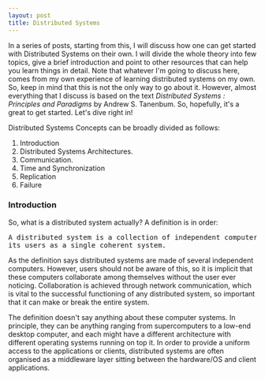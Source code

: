 ```yaml
---
layout: post
title: Distributed Systems
---
```

In a series of posts, starting from this, I will discuss how one can get started
with Distributed Systems on their own. I will divide the whole theory into few
topics, give a brief introduction and point to other resources that can help 
you learn things in detail. Note that whatever I'm going to discuss here, 
comes from my own experience of learning distributed systems on my own. So, 
keep in mind that this is not the only way to go about it. However, almost
everything that I discuss is based on the text _Distributed Systems : 
Principles and Paradigms_ by Andrew S. Tanenbum. So, hopefully, it's a great to
get started. Let's dive right in!

Distributed Systems Concepts can be broadly divided as follows:
1. Introduction
2. Distributed Systems Architectures.
3. Communication.
4. Time and Synchronization
5. Replication
6. Failure

### Introduction

So, what is a distributed system actually? A definition is in order:

<pre>
A distributed system is a collection of independent computers that apperars to
its users as a single coherent system.
</pre>

As the definition says distributed systems are made of several independent
computers. However, users should not be aware of this, so it is implicit that
these computers collaborate among themselves without the user ever noticing.
Collaboration is achieved through network communication, which is vital to the
successful functioning of any distributed system, so important that it can make
or break the entire system.

The definition doesn't say anything about these computer systems. In principle,
they can be anything ranging from supercomputers to a low-end desktop computer,
and each might have a different architecture with different operating systems
running on top it. In order to provide a uniform access to the applications or
clients, distributed systems are often organised as a middleware layer sitting
between the hardware/OS and client applications.

